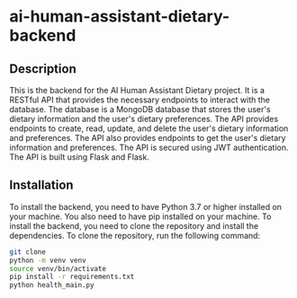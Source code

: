 # ai-human-assistant-dietary-backend


## Description

This is the backend for the AI Human Assistant Dietary project. It is a RESTful API that provides the necessary endpoints to interact with the database. The database is a MongoDB database that stores the user's dietary information and the user's dietary preferences. The API provides endpoints to create, read, update, and delete the user's dietary information and preferences. The API also provides endpoints to get the user's dietary information and preferences. The API is secured using JWT authentication. The API is built using Flask and Flask. 

## Installation

To install the backend, you need to have Python 3.7 or higher installed on your machine. You also need to have pip installed on your machine. To install the backend, you need to clone the repository and install the dependencies. To clone the repository, run the following command:

```bash
git clone
python -m venv venv
source venv/bin/activate
pip install -r requirements.txt
python health_main.py
```

